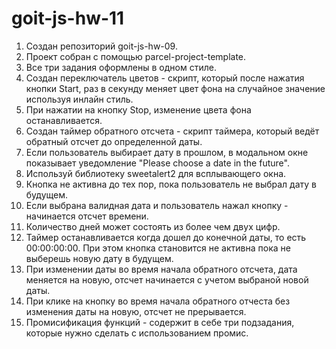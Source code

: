 # goit-js-hw-11
1. Создан репозиторий goit-js-hw-09.
2. Проект собран с помощью parcel-project-template.
3. Все три задания оформлены в одном стиле.
4. Создан переключатель цветов - скрипт, который после нажатия кнопки Start, раз в секунду меняет цвет фона <body> на случайное значение используя инлайн стиль. 
5. При нажатии на кнопку Stop, изменение цвета фона останавливается.
6. Создан таймер обратного отсчета - скрипт таймера, который ведёт обратный отсчет до определенной даты. 
7. Если пользователь выбирает дату в прошлом, в модальном окне показывает уведомление "Please choose a date in the future". 
8. Используй библиотеку sweetalert2 для всплывающего окна.
9. Кнопка не активна до тех пор, пока пользователь не выбрал дату в будущем.
10. Если выбрана валидная дата и пользователь нажал кнопку - начинается отсчет времени.
11. Количество дней может состоять из более чем двух цифр.
12. Таймер останавливается когда дошел до конечной даты, то есть 00:00:00:00. При этом кнопка становится не активна пока не выберешь новую дату в будущем.
13. При изменении даты во время начала обратного отсчета, дата меняется на новую, отсчет начинается с учетом выбраной новой даты.
14. При клике на кнопку во время начала обратного отчеста без изменения даты на новую, отсчет не прерывается.
15. Промисификация функций - содержит в себе три подзадания, которые нужно сделать с использованием промис.
